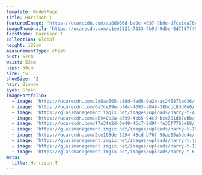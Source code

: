 ```yaml
---
template: ModelPage
title: Harrison T
featuredImage: 'https://ucarecdn.com/ab8d066d-ba9e-4037-9bde-dfce1ea76ccf/'
imageThumbnail: 'https://ucarecdn.com/c1ee5321-7333-4b9d-9dbe-8d7f87f482ca/'
firstName: Harrison T
collection: Global
height: 120cm
measurementType: chest
bust: 57cm
waist: 53cm
hips: 54cm
size: '5'
shoeSize: '2'
hair: Blonde
eyes: Green
imagePortfolio:
  - image: 'https://ucarecdn.com/2d8aa505-c80d-4ed8-9a2b-ac246875ed36/'
  - image: 'https://ucarecdn.com/6a7ce89e-bfdc-4693-a849-38bcbc8dd0e0/'
  - image: 'https://glassmanagement.imgix.net/images/uploads/harry-t-4.jpg'
  - image: 'https://ucarecdn.com/ab940b2a-a599-4bb5-94cd-bce701db7abb/'
  - image: 'https://ucarecdn.com/f7a3fa2d-0e49-46c7-8d9f-fe35f7765eb8/'
  - image: 'https://glassmanagement.imgix.net/images/uploads/harry-t-10.jpg'
  - image: 'https://ucarecdn.com/2ce105de-3254-48cd-b76f-98ae05a3de4c/'
  - image: 'https://glassmanagement.imgix.net/images/uploads/harry-t.jpg'
  - image: 'https://glassmanagement.imgix.net/images/uploads/harry-t-11.jpg'
  - image: 'https://glassmanagement.imgix.net/images/uploads/harry-t-6.jpg'
meta:
  title: Harrison T
---
```


